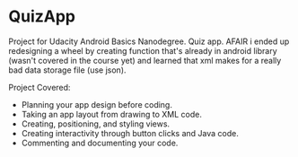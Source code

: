 # QuizApp
Project for Udacity Android Basics Nanodegree.
Quiz app. 
AFAIR i ended up redesigning a wheel by creating function that's already in android library (wasn't covered in the course yet) and learned that xml makes for a really bad data storage file (use json).

Project Covered:
- Planning your app design before coding.
- Taking an app layout from drawing to XML code.
- Creating, positioning, and styling views.
- Creating interactivity through button clicks and Java code.
- Commenting and documenting your code.
